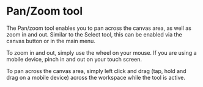 # Pan/Zoom tool

The Pan/zoom tool enables you to pan across the canvas area, as well as zoom in and out. Similar to the Select tool, this can be enabled via the canvas button or in the main menu. 

To zoom in and out, simply use the wheel on your mouse. If you are using a mobile device, pinch in and out on your touch screen.

To pan across the canvas area, simply left click and drag (tap, hold and drag on a mobile device) across the workspace while the tool is active.

